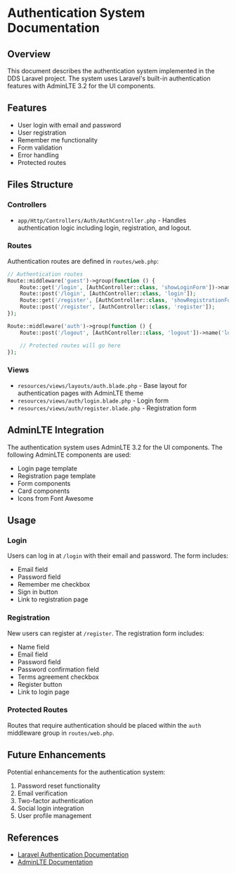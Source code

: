 # Authentication System Documentation

## Overview

This document describes the authentication system implemented in the DDS Laravel project. The system uses Laravel's built-in authentication features with AdminLTE 3.2 for the UI components.

## Features

-   User login with email and password
-   User registration
-   Remember me functionality
-   Form validation
-   Error handling
-   Protected routes

## Files Structure

### Controllers

-   `app/Http/Controllers/Auth/AuthController.php` - Handles authentication logic including login, registration, and logout.

### Routes

Authentication routes are defined in `routes/web.php`:

```php
// Authentication routes
Route::middleware('guest')->group(function () {
    Route::get('/login', [AuthController::class, 'showLoginForm'])->name('login');
    Route::post('/login', [AuthController::class, 'login']);
    Route::get('/register', [AuthController::class, 'showRegistrationForm'])->name('register');
    Route::post('/register', [AuthController::class, 'register']);
});

Route::middleware('auth')->group(function () {
    Route::post('/logout', [AuthController::class, 'logout'])->name('logout');

    // Protected routes will go here
});
```

### Views

-   `resources/views/layouts/auth.blade.php` - Base layout for authentication pages with AdminLTE theme
-   `resources/views/auth/login.blade.php` - Login form
-   `resources/views/auth/register.blade.php` - Registration form

## AdminLTE Integration

The authentication system uses AdminLTE 3.2 for the UI components. The following AdminLTE components are used:

-   Login page template
-   Registration page template
-   Form components
-   Card components
-   Icons from Font Awesome

## Usage

### Login

Users can log in at `/login` with their email and password. The form includes:

-   Email field
-   Password field
-   Remember me checkbox
-   Sign in button
-   Link to registration page

### Registration

New users can register at `/register`. The registration form includes:

-   Name field
-   Email field
-   Password field
-   Password confirmation field
-   Terms agreement checkbox
-   Register button
-   Link to login page

### Protected Routes

Routes that require authentication should be placed within the `auth` middleware group in `routes/web.php`.

## Future Enhancements

Potential enhancements for the authentication system:

1. Password reset functionality
2. Email verification
3. Two-factor authentication
4. Social login integration
5. User profile management

## References

-   [Laravel Authentication Documentation](https://laravel.com/docs/11.x/authentication)
-   [AdminLTE Documentation](https://adminlte.io/docs/3.2/)
